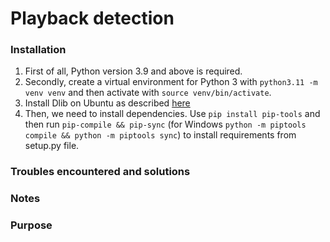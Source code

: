 # Playback detection

### Installation

1. First of all, Python version 3.9 and above is required.
2. Secondly, create a virtual environment for Python 3 with `python3.11 -m venv venv` and then activate with `source venv/bin/activate`.
3. Install Dlib on Ubuntu as described [here](https://learnopencv.com/install-dlib-on-ubuntu/)
4. Then, we need to install dependencies. Use `pip install pip-tools` and then run `pip-compile && pip-sync` (for Windows `python -m piptools compile && python -m piptools sync`) to install requirements from setup.py file.

### Troubles encountered and solutions

### Notes

### Purpose
